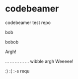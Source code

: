 # codebeamer
codebeamer test repo

bob

bobob


Argh!


...
...
...
...
...
wibble
argh
Weeeee!


:)
:(
:-s
requ

